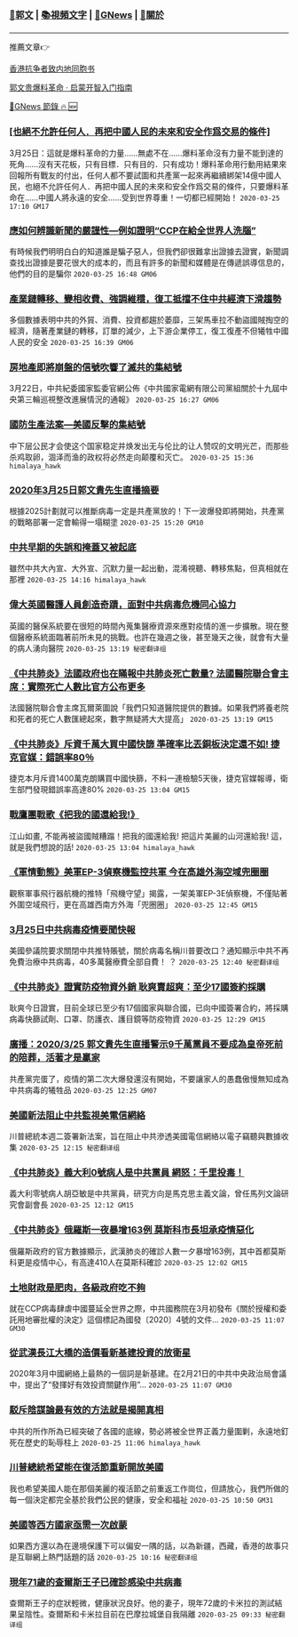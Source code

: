 ###  [:eagle:郭文](https://github.com/ourhimalayas/txt) | [:books:視頻文字](https://github.com/ourhimalayas/txt/blob/master/content/README.md) | [:newspaper:GNews](https://github.com/ourhimalayas/txt/blob/master/content/gnews/README.md) | [:pray:關於](https://github.com/ourhimalayas/home/tree/master/about)
---

推薦文章:point_right:

[香港抗争者致内地同胞书](https://github.com/ourhimalayas/news/blob/master/2019/08/a_letter_from_the_hong_kong_people.md)

[郭文贵爆料革命 · 启蒙开智入门指南](https://github.com/ourhimalayas/txt/issues/1)

[:newspaper:GNews 節錄 :fire: :new:](https://github.com/ourhimalayas/txt/blob/master/content/gnews/README.md) 



### [[也絕不允許任何人．再把中國人民的未來和安全作爲交易的條件]](/content/gnews/1/README.md)

3月25日：這就是爆料革命的力量……無處不在……爆料革命沒有力量不能到達的死角……沒有天花板，只有目標．只有目的．只有成功！爆料革命用行動用結果來回報所有戰友的付出，任何人都不要試圖和共產黨一起來再繼續綁架14億中國人民，也絕不允許任何人．再把中國人民的未來和安全作爲交易的條件，只要爆料革命在……中國人將永遠的安全……受到世界尊重！一切都已經開始！  `2020-03-25 17:10 GM17`

### [應如何辨識新聞的嚴謹性—例如證明“CCP在給全世界人洗腦”](/content/gnews/2/README.md)

有時候我們明明白白的知道誰是騙子惡人，但我們卻很難拿出證據去證實，新聞調查找出證據是要花很大的成本的，而且有許多的新聞和媒體是在傳遞誤導信息的，他們的目的是騙你  `2020-03-25 16:48 GM06`

### [產業鏈轉移、變相收費、強調維穩，復工抵擋不住中共經濟下滑趨勢](/content/gnews/3/README.md)

多個數據表明中共的外貿、消費、投資都趨於萎靡，三架馬車拉不動盜國賊掏空的經濟，隨著產業鏈的轉移，訂單的減少，上下游企業停工，復工復產不但犧牲中國人民的安全  `2020-03-25 16:39 GM06`

### [房地產即將崩盤的信號吹響了滅共的集結號](/content/gnews/4/README.md)

3月22日，中共紀委國家監委官網公佈《中共國家電網有限公司黨組關於十九屆中央第三輪巡視整改進展情況的通報》  `2020-03-25 16:27 GM06`

### [國防生產法案—美國反擊的集結號](/content/gnews/5/README.md)

中下层公民才会使这个国家稳定并焕发出无与伦比的让人赞叹的文明光芒，而那些杀鸡取卵，涸泽而渔的政权将必然走向颠覆和灭亡。  `2020-03-25 15:36 himalaya_hawk`

### [2020年3月25日郭文貴先生直播摘要](/content/gnews/6/README.md)

根據2025計劃就可以推斷病毒一定是共產黨放的！下一波爆發即將開始，共產黨的戰略部署一定會輸得一塌糊塗  `2020-03-25 15:20 GM10`

### [中共早期的失誤和掩蓋又被起底](/content/gnews/7/README.md)

雖然中共大內宣、大外宣、沉默力量一起出動，混淆視聽、轉移焦點，但真相就在那裡  `2020-03-25 14:16 himalaya_hawk`

### [偉大英國醫護人員創造奇蹟，面對中共病毒危機同心協力](/content/gnews/8/README.md)

英國的醫保系統要在很短的時間內蒐集醫療資源來應對疫情的進一步擴散。現在整個醫療系統面臨著前所未見的挑戰。也許在幾週之後，甚至幾天之後，就會有大量的病人湧向醫院  `2020-03-25 13:19 秘密翻译组`

### [《中共肺炎》法國政府也在瞞報中共肺炎死亡數量? 法國醫院聯合會主席：實際死亡人數比官方公布更多](/content/gnews/9/README.md)

法國醫院聯合會主席瓦爾萊圖說「我們只知道醫院提供的數據。如果我們將養老院和死者的死亡人數匯總起來，數字無疑將大大提高」  `2020-03-25 13:19 GM15`

### [《中共肺炎》斥資千萬大買中國快篩 準確率比丟銅板決定還不如! 捷克官媒：錯誤率80％](/content/gnews/10/README.md)

捷克本月斥資1400萬克朗購買中國快篩，不料一連檢驗5天後，捷克官媒報導，衛生部門發現錯誤率高達80%  `2020-03-25 13:04 GM15`

### [戰鷹團戰歌《把我的國還給我!》](/content/gnews/11/README.md)

江山如畫, 不能再被盜國賊糟蹋！把我的國還給我! 把這片美麗的山河還給我! 這，就是我們想說的話!  `2020-03-25 13:04 himalaya_hawk`

### [《軍情動態》美軍EP-3偵察機監控共軍 今在高雄外海空域兜圈圈](/content/gnews/12/README.md)

觀察軍事飛行器航機的推特「飛機守望」揭露，一架美軍EP-3E偵察機，不僅貼著外圍空域飛行，更在高雄西南方外海「兜圈圈」  `2020-03-25 12:45 GM15`

### [3月25日中共病毒疫情要聞快報](/content/gnews/13/README.md)

美國參議院要求關閉中共推特賬號，關於病毒名稱川普要改口？通知顯示中共不再免費治療中共病毒，40多萬醫療費全部自費！ ？  `2020-03-25 12:40 秘密翻译组`

### [《中共肺炎》證實防疫物資外銷 耿爽賣超爽：至少17國簽約採購](/content/gnews/14/README.md)

耿爽今日證實，目前全球已至少有17個國家與聯合國，已向中國簽署合約，將採購病毒快篩試劑、口罩、防護衣、護目鏡等防疫物資  `2020-03-25 12:29 GM15`

### [廣播：2020/3/25 郭文貴先生直播警示9千萬黨員不要成為皇帝死前的陪葬，活著才是贏家](/content/gnews/15/README.md)

共產黨完蛋了，疫情的第二次大爆發還沒有開始，不要讓家人的愚蠢傲慢無知成為中共病毒的犧牲品  `2020-03-25 12:25 GM07`

### [美國新法阻止中共監視美電信網絡](/content/gnews/16/README.md)

川普總統本週二簽署新法案，旨在阻止中共滲透美國電信網絡以電子竊聽與數據收集  `2020-03-25 12:15 秘密翻译组`

### [《中共肺炎》義大利0號病人是中共黨員 網怒：千里投毒！](/content/gnews/17/README.md)

義大利零號病人胡亞敏是中共黨員，研究方向是馬克思主義文論，曾任馬列文論研究會副會長  `2020-03-25 12:12 GM15`

### [《中共肺炎》俄羅斯一夜暴增163例 莫斯科市長坦承疫情惡化](/content/gnews/18/README.md)

俄羅斯政府的官方數據顯示，武漢肺炎的確診人數一夕暴增163例，其中首都莫斯科更是疫情中心，有高達410人在莫斯科確診  `2020-03-25 12:02 GM15`

### [土地財政是肥肉，各級政府吃不夠](/content/gnews/19/README.md)

就在CCP病毒肆虐中國蔓延全世界之際，中共國務院在3月初發布《關於授權和委託用地審批權的決定》這個標記為國發〔2020〕4號的文件...  `2020-03-25 11:07 GM30`

### [從武漢長江大橋的造價看新基建投資的放衛星](/content/gnews/20/README.md)

2020年3月中國網絡上最熱的一個詞是新基建。在2月21日的中共中央政治局會議中，提出了“發揮好有效投資關鍵作用”...  `2020-03-25 11:07 GM30`

### [駁斥陰謀論最有效的方法就是揭開真相](/content/gnews/21/README.md)

中共的所作所為已經突破了各國的底線，勢必將被全世界正義力量圍剿，永遠地釘死在歷史的恥辱柱上  `2020-03-25 11:06 himalaya_hawk`

### [川普總統希望能在復活節重新開放美國](/content/gnews/22/README.md)

我也希望美國人能在那個美麗的複活節之前重返工作崗位，但請放心，我們所做的每一個決定都完全基於我們公民的健康，安全和福祉  `2020-03-25 10:50 GM31`

### [美國等西方國家亟需一次啟蒙](/content/gnews/23/README.md)

如果西方還以為在邊境保護下可以偏安一隅的話，以為新疆，西藏，香港的故事只是互聯網上熱門話題的話  `2020-03-25 10:16 秘密翻译组`

### [現年71歲的查爾斯王子已確診感染中共病毒](/content/gnews/24/README.md)

查爾斯王子的症狀輕微，健康狀況良好。他的妻子，現年72歲的卡米拉的測試結果呈陰性。查爾斯和卡米拉目前在巴摩拉城堡自我隔離  `2020-03-25 09:33 秘密翻译组`


